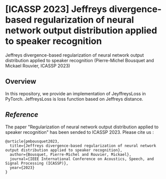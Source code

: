 # [ICASSP 2023] Jeffreys divergence-based regularization of neural network output distribution applied to speaker recognition

Jeffreys divergence-based regularization of neural network output distribution applied to speaker recognition (Pierre-Michel Bousquet and Mickael Rouvier, ICASSP 2023)

## Overview

In this repository, we provide an implementation of JeyffreysLoss in PyTorch. JeffreysLoss is loss function based on Jeffreys distance.


## *Reference*

The paper "Regularization of neural network output distribution applied to speaker recognition" has been sended to ICASSP 2023. Please cite us :

    @article{pmbousquet2023,
      title={Jeffreys divergence-based regularization of neural network output distribution applied to speaker recognition},
      author={Bousquet, Pierre-Michel and Rouvier, Mickael},
      journal={IEEE International Conference on Acoustics, Speech, and Signal Processing (ICASSP)},
      year={2023}
    }


